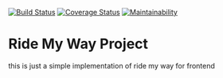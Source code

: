 [![Build Status](https://travis-ci.org/jojitoon/ride-my-way-api.svg?branch=version1)](https://travis-ci.org/jojitoon/ride-my-way-api) [![Coverage Status](https://coveralls.io/repos/github/jojitoon/ride-my-way-api/badge.svg?branch=version1)](https://coveralls.io/github/jojitoon/ride-my-way-api?branch=version1) [![Maintainability](https://api.codeclimate.com/v1/badges/655570f8071f01f4a04b/maintainability)](https://codeclimate.com/github/jojitoon/ride-my-way-api/maintainability)

# Ride My Way Project

this is just a simple implementation of ride my way for frontend